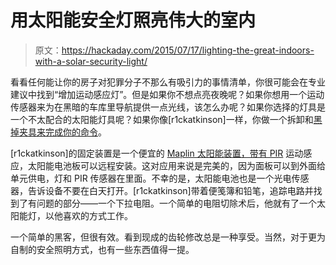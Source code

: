 # 用太阳能安全灯照亮伟大的室内

> 原文：<https://hackaday.com/2015/07/17/lighting-the-great-indoors-with-a-solar-security-light/>

看看任何能让你的房子对犯罪分子不那么有吸引力的事情清单，你很可能会在专业建议中找到“增加运动感应灯”。但是如果你不想点亮夜晚呢？如果你想用一个运动传感器来为在黑暗的车库里导航提供一点光线，该怎么办呢？如果你选择的灯具是一个不太配合的太阳能灯具呢？如果你像[r1ckatkinson]一样，你做一个拆卸和[黑掉夹具来完成你的命令](http://theperfectbeast.blogspot.co.uk/2015/07/hacking-solar-security-light.html)。

[r1ckatkinson]的固定装置是一个便宜的 [Maplin 太阳能装置，带有 PIR](http://www.maplin.co.uk/p/solar-led-pir-light-n90nc) 运动感应，太阳能电池板可以远程安装。这对应用来说是完美的，因为面板可以到外面给单元供电，灯和 PIR 传感器在里面。不幸的是，太阳能电池也是一个光电传感器，告诉设备不要在白天打开。[r1ckatkinson]带着便笺簿和铅笔，追踪电路并找到了有问题的部分——一个下拉电阻。一个简单的电阻切除术后，他就有了一个太阳能灯，以他喜欢的方式工作。

一个简单的黑客，但很有效。看到现成的齿轮修改总是一种享受。当然，对于更为自制的安全照明方式，也有一些东西值得一提。